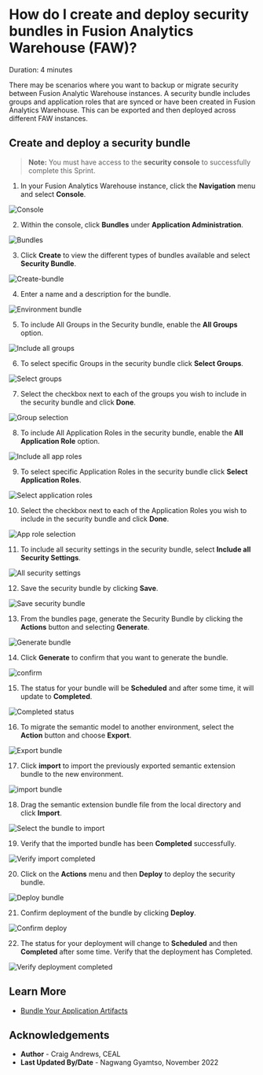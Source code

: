 # How do I create and deploy security bundles in Fusion Analytics Warehouse (FAW)?
Duration: 4 minutes

There may be scenarios where you want to backup or migrate security between Fusion Analytic Warehouse instances. A security bundle includes groups and application roles that are synced or have been created in Fusion Analytics Warehouse. This can be exported and then deployed across different FAW instances.

## Create and deploy a security bundle

>**Note:** You must have access to the **security console** to successfully complete this Sprint.

1. In your Fusion Analytics Warehouse instance, click the **Navigation** menu and select **Console**.

  ![Console](images/console.png)

2. Within the console, click **Bundles** under **Application Administration**.

  ![Bundles](images/bundles.png)

3. Click **Create** to view the different types of bundles available and select **Security Bundle**.

  ![Create-bundle](images/securitybundle.png)

4. Enter a name and a description for the bundle.

  ![Environment bundle](images/enterbundledesc.png)

5. To include All Groups in the Security bundle, enable the **All Groups** option.

  ![Include all groups](images/includeallgroups.png)

6. To select specific Groups in the security bundle click **Select Groups**.

  ![Select groups](images/selectgroups.png)

7. Select the checkbox next to each of the groups you wish to include in the security bundle and click **Done**.

  ![Group selection](images/groupselection.png)

8. To include All Application Roles in the security bundle, enable the **All Application Role** option.

  ![Include all app roles](images/includeallapproles.png)

9. To select specific Application Roles in the security bundle click **Select Application Roles**.

  ![Select application roles](images/selectapproles.png)

10. Select the checkbox next to each of the Application Roles you wish to include in the security bundle and click **Done**.

  ![App role selection](images/approleselection.png)

11. To include all security settings in the security bundle, select **Include all Security Settings**.

  ![All security settings](images/includeallsecuritysettings.png)

12. Save the security bundle by clicking **Save**.

  ![Save security bundle](images/savesecuritybundle.png)

13. From the bundles page, generate the Security Bundle by clicking the **Actions** button and selecting **Generate**.

  ![Generate bundle](images/generatebundle.png)

14. Click **Generate** to confirm that you want to generate the bundle.

  ![confirm](images/generatebutton.png)

15. The status for your bundle will be **Scheduled** and after some time, it will update to **Completed**.

  ![Completed status](images/bundlecompleted.png)

16. To migrate the semantic model to another environment, select the **Action** button and choose **Export**.

  ![Export bundle](images/exportbundle.png)

17. Click **import** to import the previously exported semantic extension bundle to the new environment.

  ![import bundle](images/importbundle.png)

18. Drag the semantic extension bundle file from the local directory and click **Import**.

  ![Select the bundle to import](images/selectbundleimport.png)

19. Verify that the imported bundle has been **Completed** successfully.

  ![Verify import completed](images/verifycompletedimport.png)

20. Click on the **Actions** menu and then **Deploy** to deploy the security bundle.

  ![Deploy bundle](images/deploybundle.png)

21. Confirm deployment of the bundle by clicking **Deploy**.

  ![Confirm deploy](images/confirmdeploybundle.png)

22. The status for your deployment will change to **Scheduled** and then **Completed** after some time. Verify that the deployment has Completed.

  ![Verify deployment completed](images/verifybundlecompleted.png)

## Learn More
* [Bundle Your Application Artifacts](https://docs.oracle.com/en/cloud/saas/analytics/22r3/fawag/bundle-your-application-artifacts.html)

## Acknowledgements
* **Author** - Craig Andrews, CEAL
* **Last Updated By/Date** - Nagwang Gyamtso, November 2022
